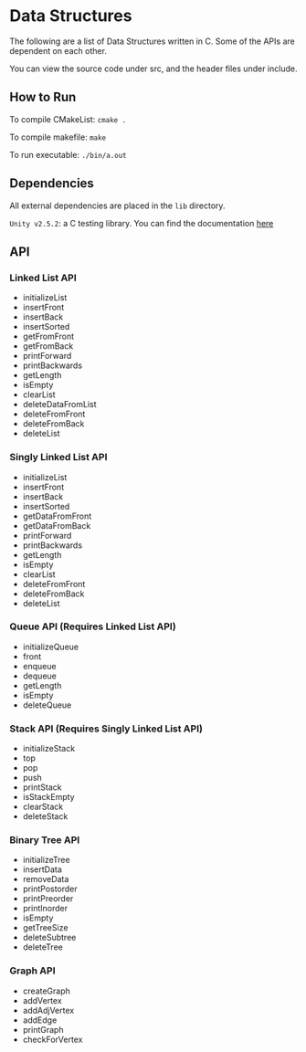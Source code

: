 # Data Structures

The following are a list of Data Structures written in C. Some of the APIs are dependent on each other.

You can view the source code under src, and the header files under include.

## How to Run

To compile CMakeList: `cmake .`

To compile makefile: `make`

To run executable: `./bin/a.out`

## Dependencies 

All external dependencies are placed in the `lib` directory.

`Unity v2.5.2`: a C testing library. You can find the documentation [here](https://github.com/ThrowTheSwitch/Unity/tree/master/docs)

## API

### Linked List API
- initializeList
- insertFront
- insertBack
- insertSorted
- getFromFront
- getFromBack
- printForward
- printBackwards
- getLength
- isEmpty
- clearList
- deleteDataFromList
- deleteFromFront
- deleteFromBack
- deleteList

### Singly Linked List API
- initializeList
- insertFront
- insertBack
- insertSorted
- getDataFromFront
- getDataFromBack
- printForward
- printBackwards
- getLength
- isEmpty
- clearList
- deleteFromFront
- deleteFromBack
- deleteList

### Queue API (Requires Linked List API)
- initializeQueue
- front
- enqueue
- dequeue
- getLength
- isEmpty
- deleteQueue

### Stack API (Requires Singly Linked List API)
- initializeStack
- top
- pop
- push
- printStack
- isStackEmpty
- clearStack
- deleteStack

### Binary Tree API
- initializeTree
- insertData
- removeData
- printPostorder
- printPreorder
- printInorder
- isEmpty
- getTreeSize
- deleteSubtree
- deleteTree

### Graph API
- createGraph
- addVertex
- addAdjVertex
- addEdge
- printGraph
- checkForVertex
